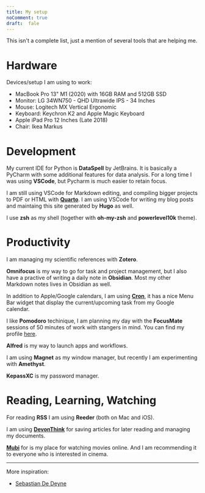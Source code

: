 ```yaml
---
title: My setup
noComment: true
draft:  fale
---
```


This isn't a complete list, just a mention of several tools that are helping me.

# Hardware

Devices/setup I am using to work:

- MacBook Pro 13" M1 (2020) with 16GB RAM and 512GB SSD
- Monitor: LG 34WN750 - QHD Ultrawide IPS - 34 Inches
- Mouse: Logitech MX Vertical Ergonomic
- Keyboard: Keychron K2 and Apple Magic Keyboard
- Apple iPad Pro 12 Inches (Late 2018)
- Chair: Ikea Markus

# Development

My current IDE for Python is **DataSpell** by JetBrains. It is basically a PyCharm with some additional features for data analysis. For a long time I was using **VSCode**, but Pycharm is much easier to retain focus.

I am still using VSCode for Markdown editing, and compiling bigger projects to PDF or HTML with [**Quarto**](https://quarto.org/). I am using VSCode for writing my blog posts and maintaing this site generated by **Hugo** as well.

I use **zsh** as my shell (together with **oh-my-zsh** and **powerlevel10k** theme).

# Productivity

I am managing my scientific references with **Zotero**.

**Omnifocus** is my way to go for task and project management, but I also have a practive of writing a daily note in **Obsidian**. Most my other Markdown notes lives in Obsidian as well.

In addition to Apple/Google calendars, I am using **[Cron](https://cron.com/changelog)**, it has a nice Menu Bar widget that display the current/upcoming task from my Google calendar.

I like **Pomodoro** techinique, I am planning my day with the **FocusMate** sessions of 50 minutes of work with stangers in mind. You can find my profile [here](https://www.focusmate.com/user/daniel-b20).

**Alfred** is my way to launch apps and workflows.

I am using **Magnet** as my window manager, but recently I am experimenting with **Amethyst**.

**KepassXC** is my password manager.

# Reading, Learning, Watching

For reading **RSS** I am using **Reeder** (both on Mac and iOS).

I am using [**DevonThink**](https://www.devontechnologies.com/apps/devonthink) for saving articles for later reading and managing my documents.

[**Mubi**](https://mubi.com/en/) for is my place for watching movies online. And I am recommending it to everyone who is interested in cinema.

---

More inspiration:

- [Sebastian De Deyne](https://sebastiandedeyne.com/uses)
